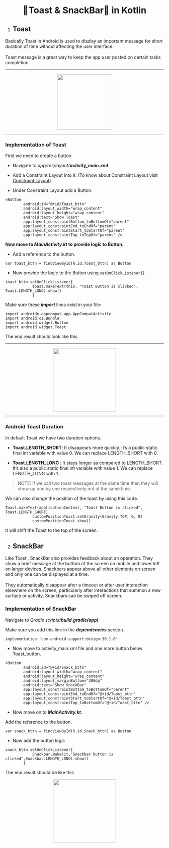 # <div align="center">🍞Toast & SnackBar🍫 in Kotlin</div>

1. ## Toast

Basically Toast in Android is used to display an important message for short duration of time without affecting the user interface.
<br>
<br>
Toast message is a great way to keep the app user posted on certain tasks completion.

<hr>

<div align = "center">
<img src = "https://user-images.githubusercontent.com/59731205/136616594-0be16ae8-774e-4844-b041-a3c0888650ec.png" width = "175">
</div>

<hr>

### Implementation of Toast
First we need to create a button
* Navigate to _app/res/layout/**activity_main.xml**_

* Add a Constraint Layout into it.
(To know about Constraint Layout visit [Constraint Layout](https://github.com/girlscript/winter-of-contributing/blob/Android_Development_With_Kotlin/Android_Development_with_Kotlin/07.%20View%20Groups/07.4%20Constraint%20Layout.md))

* Under Constraint Layout add a Button.

```
<Button
        android:id="@+id/Toast_bttn"
        android:layout_width="wrap_content"
        android:layout_height="wrap_content"
        android:text="Show Toast"
        app:layout_constraintBottom_toBottomOf="parent"
        app:layout_constraintEnd_toEndOf="parent"
        app:layout_constraintStart_toStartOf="parent"
        app:layout_constraintTop_toTopOf="parent" />
```

**Now move to _MainActivity.kt_ to provide logic to Button.**

* Add a reference to the button.

`var toast_bttn = findViewById(R.id.Toast_bttn) as Button`

* Now provide the logic to the Button using `setOnClickListener{}`

```
toast_bttn.setOnClickListener{
            Toast.makeText(this, "Toast Button is clicked", Toast.LENGTH_LONG).show()
            }
```

Make sure these _**import**_ lines exist in your file:


```
import androidx.appcompat.app.AppCompatActivity
import android.os.Bundle
import android.widget.Button
import android.widget.Toast
```

The end result should look like this

<hr>

<div align = "center">
<img src = "https://user-images.githubusercontent.com/59731205/136619782-8909ca3f-db89-4403-a0ed-049b126e06b0.png" width = "200">
</div>

<hr>

### Android Toast Duration

In default Toast we have two duration options.

* **Toast.LENGTH_SHORT**: It disappears more quickly. It’s a public static final int variable with value 0. We can replace LENGTH_SHORT with 0.

* **Toast.LENGTH_LONG** : It stays longer as compared to LENGTH_SHORT. It’s also a public static final int variable with value 1. We can replace LENGTH_LONG with 1.

>NOTE: If we call two toast messages at the same time then they will show up one by one respectively not at the same time.

We can also change the position of the toast by using this code.

```
Toast.makeText(applicationContext, "Toast Button is clicked", Toast.LENGTH_SHORT)
            customPositionToast.setGravity(Gravity.TOP, 0, 0)
            customPositionToast.show()
```

It will shift the Toast to the top of the screen.

2. ## SnackBar

Like Toast , SnackBar also provides feedback about an operation. They show a brief message at the bottom of the screen on mobile and lower left on larger devices. Snackbars appear above all other elements on screen and only one can be displayed at a time.
<br>
<br>
They automatically disappear after a timeout or after user interaction elsewhere on the screen, particularly after interactions that summon a new surface or activity. Snackbars can be swiped off screen.

### Implementation of SnackBar

Navigate to _Gradle scripts/**build.gradle(app)**_

Make sure you add this line in the _**dependencies**_ section.

`implementation 'com.android.support:design:30.1.0'`

* Now move to activity_main.xml file and one more button below Toast_button.

```
<Button
        android:id="@+id/Snack_bttn"
        android:layout_width="wrap_content"
        android:layout_height="wrap_content"
        android:layout_marginBottom="200dp"
        android:text="Show SnackBar"
        app:layout_constraintBottom_toBottomOf="parent"
        app:layout_constraintEnd_toEndOf="@+id/Toast_bttn"
        app:layout_constraintStart_toStartOf="@+id/Toast_bttn"
        app:layout_constraintTop_toBottomOf="@+id/Toast_bttn" />
```

* Now move on to _**MainActivity.kt**_.

Add the reference to the button.

`var snack_bttn = findViewById(R.id.Snack_bttn) as Button
`
* Now add the button logic

```
snack_bttn.setOnClickListener{
            Snackbar.make(it,"Snackbar button is clicked",Snackbar.LENGTH_LONG).show()
        }
```

The end result should be like this

<div align = "center">
<img src = "https://user-images.githubusercontent.com/59731205/136624347-0601fe55-17ea-4493-8c27-a9581a018db0.png" width = "200">
</div>

